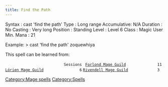 ```yaml
---
title: Find the Path
---
```


Syntax : cast 'find the path' Type : Long range Accumulative: N/A
Duration : No Casting : Very long Position : Standing Level : Level 6
Class : Magic User Min. Mana : 21

Example: \> cast 'find the path' zoquewhiya

This spell can be learned from:

`                          Sessions `
[`Forlond Mage Guild`](Forlond_Mage_Guild "wikilink")`              11`
[`Lórien Mage Guild`](Lórien_Mage_Guild "wikilink")`                6`
[`Rivendell Mage Guild`](Rivendell_Mage_Guild "wikilink")`             3`

[Category:Mage spells](Category:Mage_spells "wikilink")
[Category:Spells](Category:Spells "wikilink")